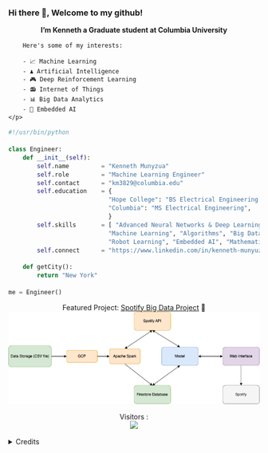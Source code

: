 ### Hi there 👋, Welcome to my github!

<!--
**Kennethm-spec/Kennethm-spec** is a ✨ _special_ ✨ repository because its `README.md` (this file) appears on your GitHub profile.

Here are some ideas to get you started:

- 🔭 I’m currently working on ...
- 🌱 I’m currently learning ...
- 👯 I’m looking to collaborate on ...
- 🤔 I’m looking for help with ...
- 💬 Ask me about ...
- 📫 How to reach me: ...
- 😄 Pronouns: ...
- ⚡ Fun fact: ...
-->

<!-- <img src="https://github.com/athornton1618/athornton1618/blob/main/hello.PNG?raw=true" align="left" alt="Hello!"> -->

<p align="right">
    <p align="center"><strong>I’m Kenneth a Graduate student at Columbia University</strong></p>
    <p align="center">
        <!-- <img alt="CU" width="22px" src="https://github.com/athornton1618/athornton1618/blob/main/Crown.jpg" /> -->

        Here's some of my interests:

        - 📈 Machine Learning 
        - ♟️ Artificial Intelligence
        - 🎮 Deep Reinforcement Learning
        - 📻 Internet of Things
        - 📊 Big Data Analytics
        - 📡 Embedded AI
    </p>
</p>

```python
#!/usr/bin/python

class Engineer:
    def __init__(self):
        self.name         = "Kenneth Munyzua"
        self.role         = "Machine Learning Engineer"
        self.contact      = "km3829@columbia.edu"
        self.education    = {
                            "Hope College": "BS Electrical Engineering & BA Computer Science",
                            "Columbia": "MS Electrical Engineering",
                            }
        self.skills       = [ "Advanced Neural Networks & Deep Learning", "Reinforcement Learning", "IoT",
                            "Machine Learning", "Algorithms", "Big Data Analytics", 
                            "Robot Learning", "Embedded AI", "Mathematics of Deep Learning"]
        self.connect      = "https://www.linkedin.com/in/kenneth-munyuza/"
    
    def getCity():
        return "New York"

me = Engineer()
```

<p align="center">
    Featured Project: <a href="https://github.com/Qulxis/spotify-big-data-project"> Spotify Big Data Project</a> 🔽 </br>
    <img src="https://github.com/Kennethm-spec/Kennethm-spec/blob/main/spotify_big_data_architecture.png?raw=true" alt="Hello!">
</p>

<p align="center">
  Visitors :</br>
  <img src="https://profile-counter.glitch.me/Kennethm-spec/count.svg" />
</p>
  
<details>
    <summary>
        Credits
    </summary>
    <ul>
        <li>Layout ideas acquired from <a href="https://github.com/athornton1618"> athornton1618</a></li>
    </ul>
</details>
